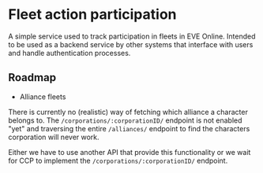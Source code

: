 # Fleet action participation

A simple service used to track participation in fleets in EVE Online.
Intended to be used as a backend service by other systems that interface
with users and handle authentication processes.

## Roadmap
* Alliance fleets

There is currently no (realistic) way of fetching which alliance a character
belongs to. The `/corporations/:corporationID/` endpoint is not enabled "yet" and
traversing the entire `/alliances/` endpoint to find the characters corporation
will never work.

Either we have to use another API that provide this functionality or we wait for
CCP to implement the `/corporations/:corporationID/` endpoint.